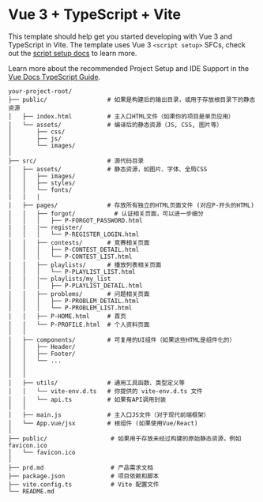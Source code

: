 # Vue 3 + TypeScript + Vite

This template should help get you started developing with Vue 3 and TypeScript in Vite. The template uses Vue 3 `<script setup>` SFCs, check out the [script setup docs](https://v3.vuejs.org/api/sfc-script-setup.html#sfc-script-setup) to learn more.

Learn more about the recommended Project Setup and IDE Support in the [Vue Docs TypeScript Guide](https://vuejs.org/guide/typescript/overview.html#project-setup).

```
your-project-root/
├── public/                 # 如果是构建后的输出目录，或用于存放根目录下的静态资源
│   ├── index.html          # 主入口HTML文件（如果你的项目是单页应用）
│   └── assets/             # 编译后的静态资源（JS, CSS, 图片等）
│       ├── css/
│       ├── js/
│       └── images/
│
├── src/                    # 源代码目录
│   ├── assets/             # 静态资源，如图片、字体、全局CSS
│   │   ├── images/
│   │   ├── styles/
│   │   └── fonts/
|   |   |
│   ├── pages/              # 存放所有独立的HTML页面文件 (对应P-开头的HTML)
│   │   ├── forgot/           # 认证相关页面，可以进一步细分
│   │   │   ├── P-FORGOT_PASSWORD.html
|   |   |── register/
│   │   │   └── P-REGISTER_LOGIN.html
│   │   ├── contests/       # 竞赛相关页面
│   │   │   ├── P-CONTEST_DETAIL.html
│   │   │   └── P-CONTEST_LIST.html
│   │   ├── playlists/      # 播放列表相关页面
│   │   │   └── P-PLAYLIST_LIST.html
|   |   |── playlists/my_list
│   │   │   ├── P-PLAYLIST_DETAIL.html
│   │   ├── problems/       # 问题相关页面
│   │   │   ├── P-PROBLEM_DETAIL.html
│   │   │   └── P-PROBLEM_LIST.html
│   │   ├── P-HOME.html     # 首页
│   │   └── P-PROFILE.html  # 个人资料页面
│   │
│   ├── components/         # 可复用的UI组件（如果这些HTML是组件化的）
│   │   ├── Header/
│   │   ├── Footer/
│   │   └── ...
│   │
│   │
│   ├── utils/              # 通用工具函数、类型定义等
│   │   └── vite-env.d.ts   # 你提供的 vite-env.d.ts 文件
│   │   └── api.ts          # 如果有API调用封装
│   │
│   ├── main.js             # 主入口JS文件（对于现代前端框架）
│   └── App.vue/jsx         # 根组件 (如果使用Vue/React)
│
├── public/                  # 如果用于存放未经过构建的原始静态资源，例如 favicon.ico
│   └── favicon.ico
│
├── prd.md                   # 产品需求文档
├── package.json             # 项目依赖和脚本
├── vite.config.ts           # Vite 配置文件
└── README.md
```